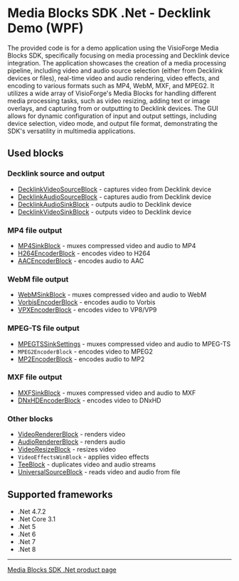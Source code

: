 # Media Blocks SDK .Net - Decklink Demo (WPF)

The provided code is for a demo application using the VisioForge Media Blocks SDK, specifically focusing on media processing and Decklink device integration. The application showcases the creation of a media processing pipeline, including video and audio source selection (either from Decklink devices or files), real-time video and audio rendering, video effects, and encoding to various formats such as MP4, WebM, MXF, and MPEG2. It utilizes a wide array of VisioForge's Media Blocks for handling different media processing tasks, such as video resizing, adding text or image overlays, and capturing from or outputting to Decklink devices. The GUI allows for dynamic configuration of input and output settings, including device selection, video mode, and output file format, demonstrating the SDK's versatility in multimedia applications.

## Used blocks

### Decklink source and output

- [DecklinkVideoSourceBlock](https://www.visioforge.com/help/docs/dotnet/mediablocks/Decklink/DecklinkVideoSourceBlock/) - captures video from Decklink device
- [DecklinkAudioSourceBlock](https://www.visioforge.com/help/docs/dotnet/mediablocks/Decklink/DecklinkAudioSourceBlock/) - captures audio from Decklink device
- [DecklinkAudioSinkBlock](https://www.visioforge.com/help/docs/dotnet/mediablocks/Decklink/DecklinkAudioSinkBlock/) - outputs audio to Decklink device
- [DecklinkVideoSinkBlock](https://www.visioforge.com/help/docs/dotnet/mediablocks/Decklink/DecklinkVideoSinkBlock/) - outputs video to Decklink device

### MP4 file output

- [MP4SinkBlock](https://www.visioforge.com/help/docs/dotnet/mediablocks/Sinks/MP4SinkBlock/) - muxes compressed video and audio to MP4
- [H264EncoderBlock](https://www.visioforge.com/help/docs/dotnet/mediablocks/VideoEncoders/H264EncoderBlock/) - encodes video to H264
- [AACEncoderBlock](https://www.visioforge.com/help/docs/dotnet/mediablocks/AudioEncoders/AACEncoderBlock/) - encodes audio to AAC

### WebM file output

- [WebMSinkBlock](https://www.visioforge.com/help/docs/dotnet/mediablocks/Sinks/WebMSinkBlock/) - muxes compressed video and audio to WebM
- [VorbisEncoderBlock](https://www.visioforge.com/help/docs/dotnet/mediablocks/AudioEncoders/VorbisEncoderBlock/) - encodes audio to Vorbis
- [VPXEncoderBlock](https://www.visioforge.com/help/docs/dotnet/mediablocks/VideoEncoders/VPXEncoderBlock/) - encodes video to VP8/VP9

### MPEG-TS file output

- [MPEGTSSinkSettings](https://www.visioforge.com/help/docs/dotnet/mediablocks/Sinks/MPEGTSSinkBlock/) - muxes compressed video and audio to MPEG-TS
- `MPEG2EncoderBlock` - encodes video to MPEG2
- [MP2EncoderBlock](https://www.visioforge.com/help/docs/dotnet/mediablocks/AudioEncoders/MP2EncoderBlock/) - encodes audio to MP2

### MXF file output

- [MXFSinkBlock](https://www.visioforge.com/help/docs/dotnet/mediablocks/Sinks/MXFSinkBlock/) - muxes compressed video and audio to MXF
- [DNxHDEncoderBlock](https://www.visioforge.com/help/docs/dotnet/mediablocks/VideoEncoders/DNxHDEncoderBlock/) - encodes video to DNxHD

### Other blocks

- [VideoRendererBlock](https://www.visioforge.com/help/docs/dotnet/mediablocks/VideoRendering/) - renders video
- [AudioRendererBlock](https://www.visioforge.com/help/docs/dotnet/mediablocks/AudioRendering/) - renders audio
- [VideoResizeBlock](https://www.visioforge.com/help/docs/dotnet/mediablocks/VideoProcessing/VideoResizeBlock/) - resizes video
- `VideoEffectsWinBlock` - applies video effects
- [TeeBlock](https://www.visioforge.com/help/docs/dotnet/mediablocks/Special/TeeBlock/) - duplicates video and audio streams
- [UniversalSourceBlock](https://www.visioforge.com/help/docs/dotnet/mediablocks/Sources/UniversalSourceBlock/) - reads video and audio from file

## Supported frameworks

- .Net 4.7.2
- .Net Core 3.1
- .Net 5
- .Net 6
- .Net 7
- .Net 8

---

[Media Blocks SDK .Net product page](https://www.visioforge.com/media-blocks-sdk)
